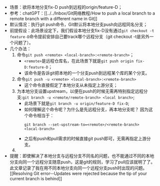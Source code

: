 - 场景：欲将本地分支fix-D push到远程的origin/feature-D；
- 参考：chatGPT：[[../../Inbox/Git网络教程/How to push a local branch to a remote branch with a different name in Git]]
- 默认情况：执行git push命令，Git默认将本地分支push向远程同名分支；
- 前提假设：此场景设定下，我们假设本地分支fix-D没有通过`git checkout -t feature-D`命令提前安排自己要track哪个远程分支（git checkout -t是另外一个问题了）。
- 几个办法：
  1. 命令`git push <remote> <local-branch>:<remote-branch>`；
     - `<remote>`是远程仓库名，在此场景下就是`git push origin fix-D:feature-D`；
     - 该命令是告诉git把本地的一个分支push到远程某个库的某个分支。
  2. 命令`git push -u <remote> <local-branch>:<remote-branch>`
     - 这个命令直接假定了本地分支从未指定上游分支；
  3. 为本地分支设置upstream，以便在push的时候无需再特别指定远程分支:`git branch -u <remote/remote-branch> <local branch>`; 
     - 此场景下就是`git branch -u origin/feature-D fix-D`;
     - 如何理解这个命令呢？为什么是先远程分支，再本地分支呢？
       因为这个命令相当于：
       ```shell
       git branch --set-upstream-to=<remote>/<remote-branch> <local-branch>
       ```
     - 之后有push和pull需求的时候直接git push即可，无需再指定上游分支。
  4. 
- 提醒：即使解决了本地分支与远程分支不同名的问题，也不能通过不同的本地分支向同一个远程分支随意push，这是git的规则，学习了pull应该就明了了。此文章记录了我在用不同本地分支向同一个远程分支push时出现的问题。[[Resolving Git error--Updates were rejected because the tip of your current branch is behind]]